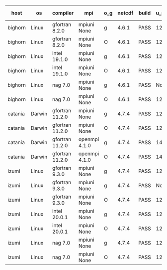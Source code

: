 

| host     | os       | compiler                              | mpi                      | o_g        | netcdf        | build       | u_pass          | u_fail          | s_pass            | s_fail            | e_pass             | e_fail             | nuopc_pass       | nuopc_fail       | artifacts link          |
|----------|----------|---------------------------------------|--------------------------|------------|---------------|-------------|-----------------|-----------------|-------------------|-------------------|--------------------|--------------------|------------------|------------------|-------------------------|
| bighorn | Linux | gfortran 8.2.0 | mpiuni None  | g | 4.6.1  | PASS | 12423 | 0 | 8 | 0 | 44 | 0 | None | None | <a href="https://github.com/esmf-org/esmf-test-artifacts/tree/deb731ff2c6a778d2a766ce4f378e6e10d335513/develop/gfortran/8.2.0/g/mpiuni/None" target="_blank">deb731f</a> | 
| bighorn | Linux | gfortran 8.2.0 | mpiuni None  | O | 4.6.1  | PASS | 12423 | 0 | 8 | 0 | 44 | 0 | None | None | <a href="https://github.com/esmf-org/esmf-test-artifacts/tree/eb1f8bd6635ac156633b909bcca65dc384735769/develop/gfortran/8.2.0/O/mpiuni/None" target="_blank">eb1f8bd</a> | 
| bighorn | Linux | intel 19.1.0 | mpiuni None  | g | 4.6.1  | PASS | 12423 | 0 | 8 | 0 | 44 | 0 | None | None | <a href="https://github.com/esmf-org/esmf-test-artifacts/tree/2ac13c4a02a271b825bb1ba9c3c758902e2998d3/develop/intel/19.1.0/g/mpiuni/None" target="_blank">2ac13c4</a> | 
| bighorn | Linux | intel 19.1.0 | mpiuni None  | O | 4.6.1  | PASS | 12423 | 0 | 8 | 0 | 44 | 0 | None | None | <a href="https://github.com/esmf-org/esmf-test-artifacts/tree/f23bfa3ddb0b21f7cf4972b92db6911c4c3144d7/develop/intel/19.1.0/O/mpiuni/None" target="_blank">f23bfa3</a> | 
| bighorn | Linux | nag 7.0 | mpiuni None  | g | 4.6.1  | PASS | None | None | None | None | None | None | None | None | <a href="https://github.com/esmf-org/esmf-test-artifacts/tree/bf1e1397a5349264e3d0bd3f254574cc5a9ef0a1/develop/nag/7.0/g/mpiuni/None" target="_blank">bf1e139</a> | 
| bighorn | Linux | nag 7.0 | mpiuni None  | O | 4.6.1  | PASS | 12423 | 0 | 8 | 0 | 44 | 0 | None | None | <a href="https://github.com/esmf-org/esmf-test-artifacts/tree/d202c237e272096fd2986e520c80aec8c0f7f120/develop/nag/7.0/O/mpiuni/None" target="_blank">d202c23</a> | 
| catania | Darwin | gfortran 11.2.0 | mpiuni None  | g | 4.7.4  | PASS | 12423 | 0 | 8 | 0 | 44 | 0 | None | None | <a href="https://github.com/esmf-org/esmf-test-artifacts/tree/631a82fcc1d8773f5641e42a20e4a212bfbde3e6/develop/gfortran/11.2.0/g/mpiuni/None" target="_blank">631a82f</a> | 
| catania | Darwin | gfortran 11.2.0 | mpiuni None  | O | 4.7.4  | PASS | 12423 | 0 | 8 | 0 | 44 | 0 | None | None | <a href="https://github.com/esmf-org/esmf-test-artifacts/tree/9e9576f2a7a99844f7123497ca7d23964590fb2c/develop/gfortran/11.2.0/O/mpiuni/None" target="_blank">9e9576f</a> | 
| catania | Darwin | gfortran 11.2.0 | openmpi 4.1.0  | g | 4.7.4  | PASS | 14083 | 8 | 49 | 0 | 81 | 0 | 47 | 0 | <a href="https://github.com/esmf-org/esmf-test-artifacts/tree/e28462ffdbbcda0c02d21a327965a4415277fa70/develop/gfortran/11.2.0/g/openmpi/4.1.0" target="_blank">e28462f</a> | 
| catania | Darwin | gfortran 11.2.0 | openmpi 4.1.0  | O | 4.7.4  | PASS | 14084 | 7 | 49 | 0 | 81 | 0 | 47 | 0 | <a href="https://github.com/esmf-org/esmf-test-artifacts/tree/0f8080b86bae139ae5fdbd92468a72b2d40a36df/develop/gfortran/11.2.0/O/openmpi/4.1.0" target="_blank">0f8080b</a> | 
| izumi | Linux | gfortran 9.3.0 | mpiuni None  | g | 4.7.4  | PASS | 12423 | 0 | 8 | 0 | 44 | 0 | None | None | <a href="https://github.com/esmf-org/esmf-test-artifacts/tree/a897927d57e1ee312577328ee21b672950048569/develop/gfortran/9.3.0/g/mpiuni/None" target="_blank">a897927</a> | 
| izumi | Linux | gfortran 9.3.0 | mpiuni None  | g | 4.7.4  | PASS | None | None | None | None | None | None | None | None | <a href="https://github.com/esmf-org/esmf-test-artifacts/tree/a897927d57e1ee312577328ee21b672950048569/v8.6.0/gfortran/9.3.0/g/mpiuni/None" target="_blank">a897927</a> | 
| izumi | Linux | gfortran 9.3.0 | mpiuni None  | O | 4.7.4  | PASS | 12423 | 0 | 8 | 0 | 44 | 0 | None | None | <a href="https://github.com/esmf-org/esmf-test-artifacts/tree/38306e522fc450784a0cd97c58355c3ead02dd53/develop/gfortran/9.3.0/O/mpiuni/None" target="_blank">38306e5</a> | 
| izumi | Linux | intel 20.0.1 | mpiuni None  | g | 4.7.4  | PASS | 12423 | 0 | 8 | 0 | 44 | 0 | None | None | <a href="https://github.com/esmf-org/esmf-test-artifacts/tree/5b7fa70fcb000b3794bc613acaea7b5a8f5794e6/develop/intel/20.0.1/g/mpiuni/None" target="_blank">5b7fa70</a> | 
| izumi | Linux | intel 20.0.1 | mpiuni None  | O | 4.7.4  | PASS | 12423 | 0 | 8 | 0 | 44 | 0 | None | None | <a href="https://github.com/esmf-org/esmf-test-artifacts/tree/6cb0d43bdfa7d2a74ca40c0db37ed13ba3bd4f7c/develop/intel/20.0.1/O/mpiuni/None" target="_blank">6cb0d43</a> | 
| izumi | Linux | nag 7.0 | mpiuni None  | g | 4.7.4  | PASS | 12423 | 0 | 8 | 0 | 44 | 0 | None | None | <a href="https://github.com/esmf-org/esmf-test-artifacts/tree/59cfad9388819639aa8dc6b1e6dee06aa06898ef/develop/nag/7.0/g/mpiuni/None" target="_blank">59cfad9</a> | 
| izumi | Linux | nag 7.0 | mpiuni None  | O | 4.7.4  | PASS | 12423 | 0 | 8 | 0 | 44 | 0 | None | None | <a href="https://github.com/esmf-org/esmf-test-artifacts/tree/e271f617ebb2979d621b71b630bc2065958908af/develop/nag/7.0/O/mpiuni/None" target="_blank">e271f61</a> | 

